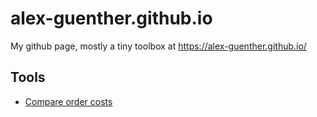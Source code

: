# alex-guenther.github.io
My github page, mostly a tiny toolbox at https://alex-guenther.github.io/

## Tools

- [Compare order costs](https://alex-guenther.github.io/tools/compare-order-costs.html)
